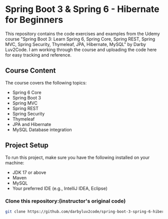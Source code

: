 # Spring Boot 3 & Spring 6 - Hibernate for Beginners

This repository contains the code exercises and examples from the Udemy course "Spring Boot 3: Learn Spring 6, Spring Core, Spring REST, Spring MVC, Spring Security, Thymeleaf, JPA, Hibernate, MySQL" by Darby Luv2Code. I am working through the course and uploading the code here for easy tracking and reference.

## Course Content
The course covers the following topics:
- Spring 6 Core
- Spring Boot 3
- Spring MVC
- Spring REST
- Spring Security
- Thymeleaf
- JPA and Hibernate
- MySQL Database integration

## Project Setup

To run this project, make sure you have the following installed on your machine:
- JDK 17 or above
- Maven
- MySQL
- Your preferred IDE (e.g., IntelliJ IDEA, Eclipse)

### Clone this repository:(instructor's original code)
```bash
git clone https://github.com/darbyluv2code/spring-boot-3-spring-6-hibernate-for-beginners.git
